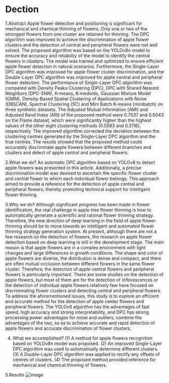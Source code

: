 # Dection
1.Abstract
Apple flower detection and positioning is significant for mechanical and chemical thinning of flowers. Only one or two of the strongest flowers from one cluster are retained for thinning. The DPC algorithm was improved to achieve the discrimination of apple flower clusters and the detection of central and peripheral flowers were not well solved. The proposed algorithm was based on the YOLOv8n model to ensure the accuracy and reliability of the model to identify the central flowers in clusters. The model was trained and optimized to ensure efficient apple flower detection in natural scenarios. Furthermore, the Single-Layer DPC algorithm was improved for apple flower cluster discrimination, and the Double-Layer DPC algorithm was improved for apple central and peripheral flower detection. The performance of Single-Layer DPC algorithm was compared with Density Peaks Clustering (DPC), DPC with Shared Nearest Neighbors (DPC-SNN), K-means, K-medoids, Gaussian Mixture Model (GMM), Density-Based Spatial Clustering of Applications with Noise (DBSCAN), Spectral Clustering (SC) and Mini Batch K-means (minibatch) on three synthetic datasets. The Adjusted Mutual Information (AMI) and Adjusted Rand Index (ARI) of the proposed method were 0.7037 and 0.6043 on the Flame dataset, which were significantly higher than the highest values of the other eight clustering methods (0.5583 and 0.5116), respectively. The improved algorithm corrected the deviation between the clustering centres generated by the Single-Layer DPC algorithm and the true centres. The results showed that the proposed method could accurately discriminate apple flowers between different branches and clusters and detect of apple central and peripheral flowers.

2.What we do?
An automatic DPC algorithm based on YOLOv8 to detect apple flowers was presented in this article. Additionally, a precise discrimination model was devised to ascertain the specific flower cluster and central flower to which each individual flower belongs. This approach aimed to provide a reference for the detection of apple central and peripheral flowers, thereby promoting technical support for intelligent flower thinning.

3.Why we do?
Although significant progress has been made in flower identification, the real challenge in apple tree flower thinning is how to automatically generate a scientific and rational flower thinning strategy. Therefore, the new direction of deep learning in the field of apple flower thinning should be to move towards an intelligent and automated flower thinning strategy generation system. At present, although there are not a few research on the detection of flowers, the research on apple flower detection based on deep learning is still in the development stage. The main reason is that apple flowers are in a complex environment with light changes and large differences in growth conditions. The shape and color of apple flowers are diverse, the distribution is dense and compact, and there are often mutual occlusion between different flowers in the same flower cluster. Therefore, the detection of apple central flowers and peripheral flowers is particularly important. There are some studies on the detection of apple flowers, but most of them are for the detection of inflorescences or the detection of individual apple flowers.relatively few have focused on discriminating flower clusters and detecting central and peripheral flowers. To address the aforementioned issues, this study is to explore an efficient and accurate method for the detection of apple center flowers and peripheral flowers. The YOLOv8 algorithm has the advantages of fast speed, high accuracy and strong interpretability, and DPC has strong processing power advantages for noise and outliers, combine the advantages of the two, so as to achieve accurate and rapid detection of apple flowers and accurate discrimination of flower clusters. 

4. What we accomplished?
(1) A method for apple flowers recognition based on YOLOv8n model was proposed.
(2) An improved Single-Layer DPC algorithm was used to automatically determine different clusters.
(3) A Double-Layer DPC algorithm was applied to rectify any offsets of centres of clusters.
(4) The proposed method provided reference for mechanical and chemical thinning of flowers.

5.Results
![image]()
